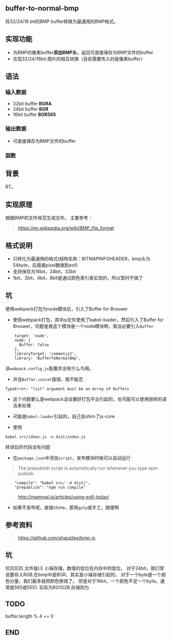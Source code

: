 ## buffer-to-normal-bmp
将32/24/16 bit的BMP buffer转换为最通用的BMP格式。

## 实现功能
* 为BMP的像素buffer**添加BMP头**，返回可直接保存为BMP文件的buffer
* 实现32/24/16bit 图片的相互转换（目前需要传入的是像素buffer）

## 语法
### 输入数据
* 32bit buffer **BGRA**
* 24bit buffer **BGR**
* 16bit buffer **BGR565**

### 输出数据
* 可直接保存为BMP文件的buffer

### 函数


## 背景
RT。

## 实现原理
根据BMP的文件规范生成文件。
主要参考：
>https://en.wikipedia.org/wiki/BMP_file_format

## 格式说明
* 只转化为最通用的格式(结构名称：BITMAPINFOHEADER，bmp头为54byte，后面接pixel数据到eof)
* 支持保存为16bit，24bit，32bit
* 1bit，2bit，4bit，8bit是通过颜色索引表实现的，所以暂时不搞了

## 坑
使用webpack打包为node模块后，引入了Buffer for Broswer
* 使用webpack打包，其中js文件使用了babel-loader，然后引入了Buffer for Broswer，问题是我这个模块是一个node模块啊，我没必要引入`Buffer`
```
    target: 'node',
    node: {
      Buffer: false
    },
    libraryTarget: 'commonjs2',
    library: 'BufferToNormalBmp',
```
该`webpack.config.js`配置并没有什么鸟用。

* 并且`Buffer.concat`报错，我不能忍
```
TypeError: "list" argument must be an Array of Buffers
```

* 这个问题要么是webpack没设置好打包平台引起的，也可能可以使用排除的语法来处理

* 可能是`babel-loader`引起的，自己去shim了js-core



* 使用
```
babel src/idnex.js -o dist/index.js
```
转译后的代码没有问题

* 在`package.json`中添加`script`，发布模块时候可以自动运行
>The prepublish script is automatically run whenever you type npm publish.
```
    "compile": "babel src/ -d dist/",
    "prepublish": "npm run compile"
```
>http://mammal.io/articles/using-es6-today/

* 如果不发布呢，直接clone，那用`gulp`或手工，随便啊

## 参考资料
>https://github.com/shaozilee/bmp-js

## 坑
坑坑坑坑
文件是LE 小端存储，数值的低位在内存中的低位。
对于24bit，我们常说要存入RGB,在bmp中是BGR，其实是小端存储引起的。
对于一个byte是一个颜色分量，我们最多就把颜色换错了。
但是对于16bit，一个颜色不足一个byte。通常是565或5551.
实际为RG1G2B,存储则为

## TODO
buffer.length % 4 == 0 

## END
